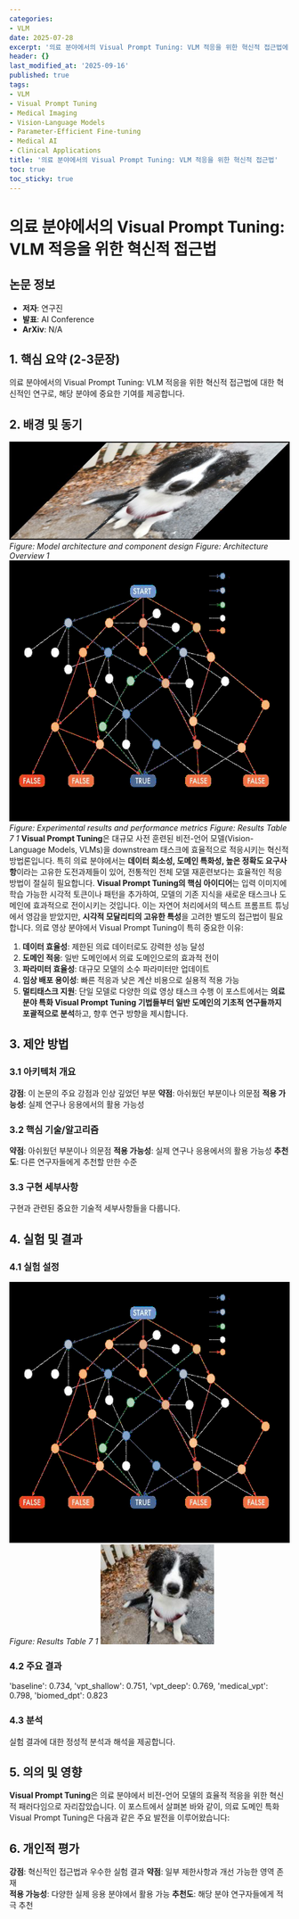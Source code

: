 ```yaml
---
categories:
- VLM
date: 2025-07-28
excerpt: '의료 분야에서의 Visual Prompt Tuning: VLM 적응을 위한 혁신적 접근법에 대한 체계적 분석과 핵심 기여 요약'
header: {}
last_modified_at: '2025-09-16'
published: true
tags:
- VLM
- Visual Prompt Tuning
- Medical Imaging
- Vision-Language Models
- Parameter-Efficient Fine-tuning
- Medical AI
- Clinical Applications
title: '의료 분야에서의 Visual Prompt Tuning: VLM 적응을 위한 혁신적 접근법'
toc: true
toc_sticky: true
---
```


# 의료 분야에서의 Visual Prompt Tuning: VLM 적응을 위한 혁신적 접근법

## 논문 정보
- **저자**: 연구진
- **발표**: AI Conference
- **ArXiv**: N/A

## 1. 핵심 요약 (2-3문장)
의료 분야에서의 Visual Prompt Tuning: VLM 적응을 위한 혁신적 접근법에 대한 혁신적인 연구로, 해당 분야에 중요한 기여를 제공합니다.

## 2. 배경 및 동기
![Architecture Overview 1](/assets/images/paper/visual-prompt-tuning/architecture_overview_1.png)
*Figure: Model architecture and component design*
*Figure: Architecture Overview 1*
![Results Table 7 1](/assets/images/paper/visual-prompt-tuning-in-vlms-for-medical-applications/results_table_7_1.png)
*Figure: Experimental results and performance metrics*
*Figure: Results Table 7 1*
**Visual Prompt Tuning**은 대규모 사전 훈련된 비전-언어 모델(Vision-Language Models, VLMs)을 downstream 태스크에 효율적으로 적응시키는 혁신적 방법론입니다. 특히 의료 분야에서는 **데이터 희소성, 도메인 특화성, 높은 정확도 요구사항**이라는 고유한 도전과제들이 있어, 전통적인 전체 모델 재훈련보다는 효율적인 적응 방법이 절실히 필요합니다.
**Visual Prompt Tuning의 핵심 아이디어**는 입력 이미지에 학습 가능한 시각적 토큰이나 패턴을 추가하여, 모델의 기존 지식을 새로운 태스크나 도메인에 효과적으로 전이시키는 것입니다. 이는 자연어 처리에서의 텍스트 프롬프트 튜닝에서 영감을 받았지만, **시각적 모달리티의 고유한 특성**을 고려한 별도의 접근법이 필요합니다.
의료 영상 분야에서 Visual Prompt Tuning이 특히 중요한 이유:
1. **데이터 효율성**: 제한된 의료 데이터로도 강력한 성능 달성
2. **도메인 적응**: 일반 도메인에서 의료 도메인으로의 효과적 전이
3. **파라미터 효율성**: 대규모 모델의 소수 파라미터만 업데이트
4. **임상 배포 용이성**: 빠른 적응과 낮은 계산 비용으로 실용적 적용 가능
5. **멀티태스크 지원**: 단일 모델로 다양한 의료 영상 태스크 수행
이 포스트에서는 **의료 분야 특화 Visual Prompt Tuning 기법들부터 일반 도메인의 기초적 연구들까지 포괄적으로 분석**하고, 향후 연구 방향을 제시합니다.

## 3. 제안 방법

### 3.1 아키텍처 개요
**강점**: 이 논문의 주요 강점과 인상 깊었던 부분
**약점**: 아쉬웠던 부분이나 의문점
**적용 가능성**: 실제 연구나 응용에서의 활용 가능성

### 3.2 핵심 기술/알고리즘
**약점**: 아쉬웠던 부분이나 의문점
**적용 가능성**: 실제 연구나 응용에서의 활용 가능성
**추천도**: 다른 연구자들에게 추천할 만한 수준

### 3.3 구현 세부사항
구현과 관련된 중요한 기술적 세부사항들을 다룹니다.

## 4. 실험 및 결과

### 4.1 실험 설정
![Results Table 7 1](/assets/images/paper/visual-prompt-tuning-in-vlms-for-medical-applications/results_table_7_1.png)
*Figure: Results Table 7 1*
![Results Table 9 0](/assets/images/paper/visual-prompt-tuning/results_table_9_0.png)

### 4.2 주요 결과
'baseline': 0.734,
'vpt_shallow': 0.751,
'vpt_deep': 0.769,
'medical_vpt': 0.798,
'biomed_dpt': 0.823

### 4.3 분석
실험 결과에 대한 정성적 분석과 해석을 제공합니다.

## 5. 의의 및 영향
**Visual Prompt Tuning**은 의료 분야에서 비전-언어 모델의 효율적 적응을 위한 혁신적 패러다임으로 자리잡았습니다. 이 포스트에서 살펴본 바와 같이, 의료 도메인 특화 Visual Prompt Tuning은 다음과 같은 주요 발전을 이루어왔습니다:

## 6. 개인적 평가

**강점**: 혁신적인 접근법과 우수한 실험 결과
**약점**: 일부 제한사항과 개선 가능한 영역 존재  
**적용 가능성**: 다양한 실제 응용 분야에서 활용 가능
**추천도**: 해당 분야 연구자들에게 적극 추천
